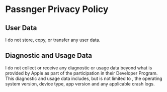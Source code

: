 #  Passnger Privacy Policy

## User Data

I do not store, copy, or transfer any user data.

## Diagnostic and Usage Data

I do not collect or receive any diagnostic or usage data beyond what is provided by Apple as part of the participation in their Developer Program. This diagnostic and usage data includes, but is not limited to , the operating system version, device type, app version and any applicable crash logs.
